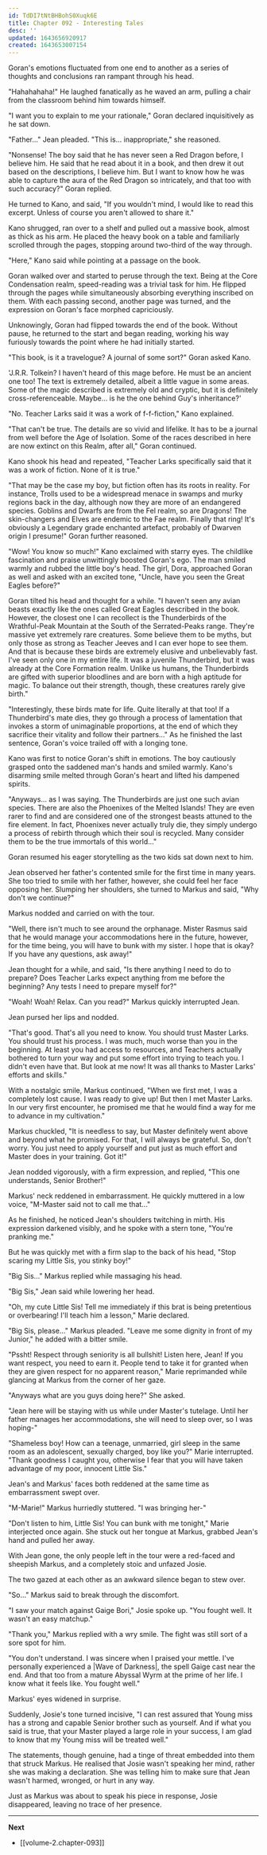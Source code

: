 ```yaml
---
id: TdDI7tNtBHBohS0Xuqk6E
title: Chapter 092 - Interesting Tales
desc: ''
updated: 1643656920917
created: 1643653007154
---
```


Goran's emotions fluctuated from one end to another as a series of thoughts and conclusions ran rampant through his head.

"Hahahahaha!" He laughed fanatically as he waved an arm, pulling a chair from the classroom behind him towards himself.

"I want you to explain to me your rationale," Goran declared inquisitively as he sat down.

"Father..." Jean pleaded. "This is... inappropriate," she reasoned.

"Nonsense! The boy said that he has never seen a Red Dragon before, I believe him. He said that he read about it in a book, and then drew it out based on the descriptions, I believe him. But I want to know how he was able to capture the aura of the Red Dragon so intricately, and that too with such accuracy?" Goran replied.

He turned to Kano, and said, "If you wouldn't mind, I would like to read this excerpt. Unless of course you aren't allowed to share it."

Kano shrugged, ran over to a shelf and pulled out a massive book, almost as thick as his arm. He placed the heavy book on a table and familiarly scrolled through the pages, stopping around two-third of the way through.

"Here," Kano said while pointing at a passage on the book.

Goran walked over and started to peruse through the text. Being at the Core Condensation realm, speed-reading was a trivial task for him. He flipped through the pages while simultaneously absorbing everything inscribed on them. With each passing second, another page was turned, and the expression on Goran's face morphed capriciously.

Unknowingly, Goran had flipped towards the end of the book. Without pause, he returned to the start and began reading, working his way furiously towards the point where he had initially started.

"This book, is it a travelogue? A journal of some sort?" Goran asked Kano.

'J.R.R. Tolkein? I haven't heard of this mage before. He must be an ancient one too! The text is extremely detailed, albeit a little vague in some areas. Some of the magic described is extremely old and cryptic, but it is definitely cross-referenceable. Maybe... is he the one behind Guy's inheritance?'

"No. Teacher Larks said it was a work of f-f-fiction," Kano explained.

"That can't be true. The details are so vivid and lifelike. It has to be a journal from well before the Age of Isolation. Some of the races described in here are now extinct on this Realm, after all," Goran continued.

Kano shook his head and repeated, "Teacher Larks specifically said that it was a work of fiction. None of it is true."

"That may be the case my boy, but fiction often has its roots in reality. For instance, Trolls used to be a widespread menace in swamps and murky regions back in the day, although now they are more of an endangered species. Goblins and Dwarfs are from the Fel realm, so are Dragons! The skin-changers and Elves are endemic to the Fae realm. Finally that ring! It's obviously a Legendary grade enchanted artefact, probably of Dwarven origin I presume!" Goran further reasoned.

"Wow! You know so much!" Kano exclaimed with starry eyes. The childlike fascination and praise unwittingly boosted Goran's ego. The man smiled warmly and rubbed the little boy's head. The girl, Dora, approached Goran as well and asked with an excited tone, "Uncle, have you seen the Great Eagles before?"

Goran tilted his head and thought for a while. "I haven't seen any avian beasts exactly like the ones called Great Eagles described in the book. However, the closest one I can recollect is the Thunderbirds of the Wrathful-Peak Mountain at the South of the Serrated-Peaks range. They're massive yet extremely rare creatures. Some believe them to be myths, but only those as strong as Teacher Jeeves and I can ever hope to see them. And that is because these birds are extremely elusive and unbelievably fast. I've seen only one in my entire life. It was a juvenile Thunderbird, but it was already at the Core Formation realm. Unlike us humans, the Thunderbirds are gifted with superior bloodlines and are born with a high aptitude for magic. To balance out their strength, though, these creatures rarely give birth."

"Interestingly, these birds mate for life. Quite literally at that too! If a Thunderbird's mate dies, they go through a process of lamentation that invokes a storm of unimaginable proportions, at the end of which they sacrifice their vitality and follow their partners..." As he finished the last sentence, Goran's voice trailed off with a longing tone.

Kano was first to notice Goran's shift in emotions. The boy cautiously grasped onto the saddened man's hands and smiled warmly. Kano's disarming smile melted through Goran's heart and lifted his dampened spirits.

"Anyways... as I was saying. The Thunderbirds are just one such avian species. There are also the Phoenixes of the Melted Islands! They are even rarer to find and are considered one of the strongest beasts attuned to the fire element. In fact, Phoenixes never actually truly die, they simply undergo a process of rebirth through which their soul is recycled. Many consider them to be the true immortals of this world..."

Goran resumed his eager storytelling as the two kids sat down next to him.

Jean observed her father's contented smile for the first time in many years. She too tried to smile with her father, however, she could feel her face opposing her. Slumping her shoulders, she turned to Markus and said, "Why don't we continue?"

Markus nodded and carried on with the tour.

"Well, there isn't much to see around the orphanage. Mister Rasmus said that he would manage your accommodations here in the future, however, for the time being, you will have to bunk with my sister. I hope that is okay? If you have any questions, ask away!"

Jean thought for a while, and said, "Is there anything I need to do to prepare? Does Teacher Larks expect anything from me before the beginning? Any tests I need to prepare myself for?"

"Woah! Woah! Relax. Can you read?" Markus quickly interrupted Jean.

Jean pursed her lips and nodded.

"That's good. That's all you need to know. You should trust Master Larks. You should trust his process. I was much, much worse than you in the beginning. At least you had access to resources, and Teachers actually bothered to turn your way and put some effort into trying to teach you. I didn't even have that. But look at me now! It was all thanks to Master Larks' efforts and skills."

With a nostalgic smile, Markus continued, "When we first met, I was a completely lost cause. I was ready to give up! But then I met Master Larks. In our very first encounter, he promised me that he would find a way for me to advance in my cultivation."

Markus chuckled, "It is needless to say, but Master definitely went above and beyond what he promised. For that, I will always be grateful. So, don't worry. You just need to apply yourself and put just as much effort and Master does in your training. Got it!"

Jean nodded vigorously, with a firm expression, and replied, "This one understands, Senior Brother!"

Markus' neck reddened in embarrassment. He quickly muttered in a low voice, "M-Master said not to call me that..."

As he finished, he noticed Jean's shoulders twitching in mirth. His expression darkened visibly, and he spoke with a stern tone, "You're pranking me."

But he was quickly met with a firm slap to the back of his head, "Stop scaring my Little Sis, you stinky boy!"

"Big Sis..." Markus replied while massaging his head.

"Big Sis," Jean said while lowering her head.

"Oh, my cute Little Sis! Tell me immediately if this brat is being pretentious or overbearing! I'll teach him a lesson," Marie declared.

"Big Sis, please..." Markus pleaded. "Leave me some dignity in front of my Junior," he added with a bitter smile.

"Pssht! Respect through seniority is all bullshit! Listen here, Jean! If you want respect, you need to earn it. People tend to take it for granted when they are given respect for no apparent reason," Marie reprimanded while glancing at Markus from the corner of her gaze.

"Anyways what are you guys doing here?" She asked.

"Jean here will be staying with us while under Master's tutelage. Until her father manages her accommodations, she will need to sleep over, so I was hoping-"

"Shameless boy! How can a teenage, unmarried, girl sleep in the same room as an adolescent, sexually charged, boy like you?" Marie interrupted. "Thank goodness I caught you, otherwise I fear that you will have taken advantage of my poor, innocent Little Sis."

Jean's and Markus' faces both reddened at the same time as embarrassment swept over.

"M-Marie!" Markus hurriedly stuttered. "I was bringing her-"

"Don't listen to him, Little Sis! You can bunk with me tonight," Marie interjected once again. She stuck out her tongue at Markus, grabbed Jean's hand and pulled her away.

With Jean gone, the only people left in the tour were a red-faced and sheepish Markus, and a completely stoic and unfazed Josie.

The two gazed at each other as an awkward silence began to stew over.

"So..." Markus said to break through the discomfort.

"I saw your match against Gaige Bori," Josie spoke up. "You fought well. It wasn't an easy matchup."

"Thank you," Markus replied with a wry smile. The fight was still sort of a sore spot for him.

"You don't understand. I was sincere when I praised your mettle. I've personally experienced a |Wave of Darkness|, the spell Gaige cast near the end. And that too from a mature Abyssal Wyrm at the prime of her life. I know what it feels like. You fought well."

Markus' eyes widened in surprise.

Suddenly, Josie's tone turned incisive, "I can rest assured that Young miss has a strong and capable Senior brother such as yourself. And if what you said is true, that your Master played a large role in your success, I am glad to know that my Young miss will be treated well."

The statements, though genuine, had a tinge of threat embedded into them that struck Markus. He realised that Josie wasn't speaking her mind, rather she was making a declaration. She was telling him to make sure that Jean wasn't harmed, wronged, or hurt in any way.

Just as Markus was about to speak his piece in response, Josie disappeared, leaving no trace of her presence.

____

**Next**
* [[volume-2.chapter-093]]